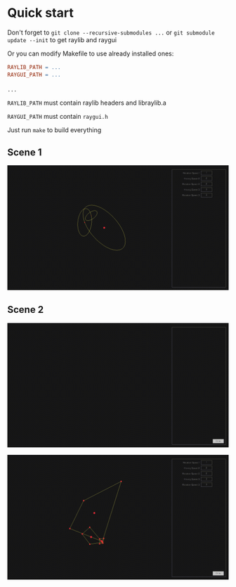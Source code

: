 # Quick start

Don't forget to `git clone --recursive-submodules ...` or `git submodule update --init` to get raylib and raygui

Or you can modify Makefile to use already installed ones:
```Makefile
RAYLIB_PATH = ...
RAYGUI_PATH = ...

...
```

`RAYLIB_PATH` must contain raylib headers and libraylib.a

`RAYGUI_PATH` must contain `raygui.h`

Just run `make` to build everything

## Scene 1

![screen1](.github/1.gif)

## Scene 2

![screen2](.github/2.gif)

![screen3](.github/3.gif)